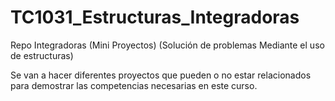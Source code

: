 # TC1031_Estructuras_Integradoras
Repo Integradoras (Mini Proyectos) (Solución de problemas Mediante el uso de estructuras)

Se van a hacer diferentes proyectos que pueden o no estar relacionados para demostrar las competencias necesarias en este curso.
